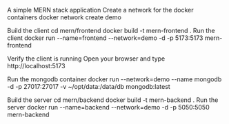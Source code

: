 A simple MERN stack application
Create a network for the docker containers
docker network create demo

Build the client
cd mern/frontend
docker build -t mern-frontend .
Run the client
docker run --name=frontend --network=demo -d -p 5173:5173 mern-frontend

Verify the client is running
Open your browser and type http://localhost:5173

Run the mongodb container
docker run --network=demo --name mongodb -d -p 27017:27017 -v ~/opt/data:/data/db mongodb:latest

Build the server
cd mern/backend
docker build -t mern-backend .
Run the server
docker run --name=backend --network=demo -d -p 5050:5050 mern-backend
